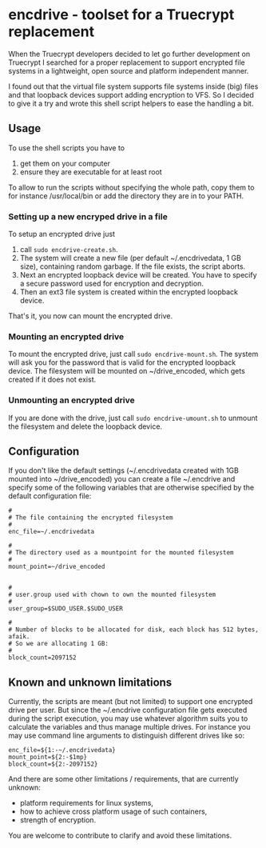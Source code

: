 # encdrive - toolset for a Truecrypt replacement

When the Truecrypt developers decided to let go further development on Truecrypt I searched for a proper replacement to support encrypted file systems in a lightweight, open source and platform independent manner.

I found out that the virtual file system supports file systems inside (big) files and that loopback devices support adding encryption to VFS. So I decided to give it a try and wrote this shell script helpers to ease the handling a bit.

## Usage
To use the shell scripts you have to 

1. get them on your computer
2. ensure they are executable for at least root

To allow to run the scripts without specifying the whole path, copy them to for instance /usr/local/bin or add the directory they are in to your PATH.

### Setting up a new encryped drive in a file
To setup an encrypted drive just 

1. call `sudo encdrive-create.sh`. 
2. The system will create a new file (per default ~/.encdrivedata, 1 GB size), containing random garbage. If the file exists, the script aborts.
3. Next an encrypted loopback device will be created. You have to specify a secure password used for encryption and decryption.
4. Then an ext3 file system  is created within the encrypted loopback device.

That's it, you now can mount the encrypted drive.

### Mounting an encrypted drive
To mount the encrypted drive, just call `sudo encdrive-mount.sh`. The system will ask you for the password that is valid for the encrypted loopback device. The filesystem will be mounted on ~/drive_encoded, which gets created if it does not exist.

### Unmounting an encrypted drive
If you are done with the drive, just call `sudo encdrive-umount.sh` to unmount the filesystem and delete the loopback device.

## Configuration
If you don't like the default settings (~/.encdrivedata created with 1GB mounted into ~/drive_encoded) you can create a file  ~/.encdrive and specify some of the following variables that are otherwise specified by the default configuration file:
```
#
# The file containing the encrypted filesystem
#
enc_file=~/.encdrivedata

#
# The directory used as a mountpoint for the mounted filesystem
#
mount_point=~/drive_encoded


#
# user.group used with chown to own the mounted filesystem
#
user_group=$SUDO_USER.$SUDO_USER

#
# Number of blocks to be allocated for disk, each block has 512 bytes, afaik.
# So we are allocating 1 GB:
#
block_count=2097152

```

## Known and unknown limitations

Currently, the scripts are meant (but not limited) to support one encrypted drive per user. But since the ~/.encdrive configuration file gets executed during the script execution, you may use whatever algorithm suits you to calculate the variables and thus manage multiple drives.
For instance you may use command line arguments to distinguish different drives like so:
```
enc_file=${1:-~/.encdrivedata}
mount_point=${2:-$1mp}
block_count=${2:-2097152}
```
And there are some other limitations / requirements, that are currently unknown:

* platform requirements for linux systems,
* how to achieve cross platform usage of such containers,
* strength of encryption.

You are welcome to contribute to clarify and avoid these limitations.

